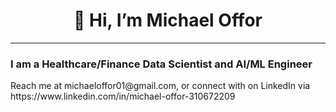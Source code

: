 <h1 align=center>👋 Hi, I’m Michael Offor</h1>
<hr>
<h3>I am a Healthcare/Finance Data Scientist and AI/ML Engineer</h3>
Reach me at michaeloffor01@gmail.com, or connect with on LinkedIn via https://www.linkedin.com/in/michael-offor-310672209



<!---
michaeloffor/michaeloffor is a ✨ special ✨ repository because its `README.md` (this file) appears on your GitHub profile.
You can click the Preview link to take a look at your changes.
--->
